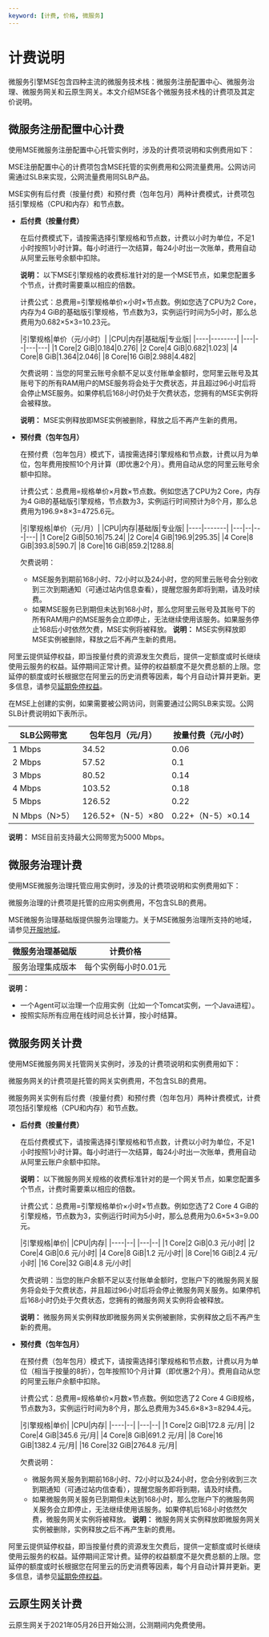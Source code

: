 ```yaml
---
keyword: [计费, 价格, 微服务]
---
```


# 计费说明

微服务引擎MSE包含四种主流的微服务技术栈：微服务注册配置中心、微服务治理、微服务网关和云原生网关。本文介绍MSE各个微服务技术栈的计费项及其定价说明。

## 微服务注册配置中心计费

使用MSE微服务注册配置中心托管实例时，涉及的计费项说明和实例费用如下：



MSE注册配置中心的计费项包含MSE托管的实例费用和公网流量费用。公网访问需通过SLB来实现，公网流量费用同SLB产品。

MSE实例有后付费（按量付费）和预付费（包年包月）两种计费模式，计费项包括引擎规格（CPU和内存）和节点数。

-   **后付费（按量付费）**

    在后付费模式下，请按需选择引擎规格和节点数，计费以小时为单位，不足1小时按照1小时计算。每小时进行一次结算，每24小时出一次账单，费用自动从阿里云账号余额中扣除。

    **说明：** 以下MSE引擎规格的收费标准针对的是一个MSE节点，如果您配置多个节点，计费时需要乘以相应的倍数。

    计费公式：总费用=引擎规格单价×小时×节点数。例如您选了CPU为2 Core，内存为4 GiB的基础版引擎规格，节点数为3，实例运行时间为5小时，那么总费用为0.682×5×3=10.23元。

    |引擎规格|单价（元/小时）|
|CPU|内存|基础版|专业版|
    |----|--------|
    |---|--|---|---|
    |1 Core|2 GiB|0.184|0.276|
    |2 Core|4 GiB|0.682|1.023|
    |4 Core|8 GiB|1.364|2.046|
    |8 Core|16 GiB|2.988|4.482|

    欠费说明：当您的阿里云账号余额不足以支付账单金额时，您阿里云账号及其账号下的所有RAM用户的MSE服务将会处于欠费状态，并且超过96小时后将会停止MSE服务。如果停机后168小时仍处于欠费状态，您拥有的MSE实例将会被释放。

    **说明：** MSE实例释放即MSE实例被删除，释放之后不再产生新的费用。

-   **预付费（包年包月）**

    在预付费（包年包月）模式下，请按需选择引擎规格和节点数，计费以月为单位，包年费用按照10个月计算（即优惠2个月）。费用自动从您的阿里云账号余额中扣除。

    计费公式：总费用=规格单价×月数×节点数。例如您选了CPU为2 Core，内存为4 GiB的基础版引擎规格，节点数为3，实例运行时间预计为8个月，那么总费用为196.9×8×3=4725.6元。

    |引擎规格|单价（元/月）|
|CPU|内存|基础版|专业版|
    |----|-------|
    |---|--|---|---|
    |1 Core|2 GiB|50.16|75.24|
    |2 Core|4 GiB|196.9|295.35|
    |4 Core|8 GiB|393.8|590.7|
    |8 Core|16 GiB|859.2|1288.8|

    欠费说明：

    -   MSE服务到期前168小时、72小时以及24小时，您的阿里云账号会分别收到三次到期通知（可通过站内信息查看），提醒您服务即将到期，请及时续费。
    -   如果MSE服务已到期但未达到168小时，那么您阿里云账号及其账号下的所有RAM用户的MSE服务会立即停止，无法继续使用该服务。如果服务停止168后小时依然欠费，MSE实例将被释放。
    **说明：** MSE实例释放即MSE实例被删除，释放之后不再产生新的费用。


阿里云提供延停权益，即当按量付费的资源发生欠费后，提供一定额度或时长继续使用云服务的权益。延停期间正常计费。延停的权益额度不是欠费总额的上限。您延停的额度或时长根据您在阿里云的历史消费等因素，每个月自动计算并更新。更多信息，请参见[延期免停权益](https://help.aliyun.com/document_detail/190777.html)。

在MSE上创建的实例，如果需要被公网访问，则需要通过公网SLB来实现。公网SLB计费说明如下表所示。

|SLB公网带宽|包年包月（元/月）|按量付费（元/小时）|
|-------|---------|----------|
|1 Mbps|34.52|0.06|
|2 Mbps|57.52|0.1|
|3 Mbps|80.52|0.14|
|4 Mbps|103.52|0.18|
|5 Mbps|126.52|0.22|
|N Mbps（N\>5）|126.52+（N-5）×80|0.22+（N-5）×0.14|

**说明：** MSE目前支持最大公网带宽为5000 Mbps。

## 微服务治理计费

使用MSE微服务治理托管应用实例时，涉及的计费项说明和实例费用如下：

微服务治理的计费项是托管的应用实例费用，不包含SLB的费用。

MSE微服务治理基础版提供服务治理能力。关于MSE微服务治理所支持的地域，请参见[开服地域](/cn.zh-CN/产品简介/开服地域.md)。

|微服务治理基础版|计费价格|
|--------|----|
|服务治理集成版本|每个实例每小时0.01元|

**说明：**

-   一个Agent可以治理一个应用实例（比如一个Tomcat实例，一个Java进程）。
-   按照实际所有应用在线时间总长计算，按小时结算。

## 微服务网关计费

使用MSE微服务网关托管网关实例时，涉及的计费项说明和实例费用如下：

微服务网关的计费项是托管的网关实例费用，不包含SLB的费用。

微服务网关实例有后付费（按量付费）和预付费（包年包月）两种计费模式，计费项包括引擎规格（CPU和内存）和节点数。

-   **后付费（按量付费）**

    在后付费模式下，请按需选择引擎规格和节点数，计费以小时为单位，不足1小时按照1小时计算。每小时进行一次结算，每24小时出一次账单，费用自动从阿里云账户余额中扣除。

    **说明：** 以下微服务网关规格的收费标准针对的是一个网关节点，如果您配置多个节点，计费时需要乘以相应的倍数。

    计费公式：总费用=引擎规格单价×小时×节点数。例如您选了2 Core 4 GiB的引擎规格，节点数为3，实例运行时间为5小时，那么总费用为0.6×5×3=9.00元。

    |引擎规格|单价|
|CPU|内存|
    |----|--|
    |---|--|
    |1 Core|2 GiB|0.3 元/小时|
    |2 Core|4 GiB|0.6 元/小时|
    |4 Core|8 GiB|1.2 元/小时|
    |8 Core|16 GiB|2.4 元/小时|
    |16 Core|32 GiB|4.8 元/小时|

    欠费说明：当您的账户余额不足以支付账单金额时，您账户下的微服务网关服务将会处于欠费状态，并且超过96小时后将会停止微服务网关服务。如果停机后168小时仍处于欠费状态，您拥有的微服务网关实例将会被释放。

    **说明：** 微服务网关实例释放即微服务网关实例被删除，实例释放之后不再产生新的费用。

-   **预付费（包年包月）**

    在预付费（包年包月）模式下，请按需选择引擎规格和节点数，计费以月为单位（相当于按量的8折），包年按照10个月计算（即优惠2个月）。费用自动从您的阿里云账户余额中扣除。

    计费公式：总费用=规格单价×月数×节点数。例如您选了2 Core 4 GiB规格，节点数为3，实例运行时间为8个月，那么总费用为345.6×8×3=8294.4元。

    |引擎规格|单价|
|CPU|内存|
    |----|--|
    |---|--|
    |1 Core|2 GiB|172.8 元/月|
    |2 Core|4 GiB|345.6 元/月|
    |4 Core|8 GiB|691.2 元/月|
    |8 Core|16 GiB|1382.4 元/月|
    |16 Core|32 GiB|2764.8 元/月|

    欠费说明：

    -   微服务网关服务到期前168小时、72小时以及24小时，您会分别收到三次到期通知（可通过站内信查看），提醒您服务即将到期，请及时续费。
    -   如果微服务网关服务已到期但未达到168小时，那么您账户下的微服务网关服务会立即停止，无法继续使用该服务。如果停机后168小时依然欠费，微服务网关实例将被释放。
    **说明：** 微服务网关实例释放即微服务网关实例被删除，实例释放之后不再产生新的费用。


阿里云提供延停权益，即当按量付费的资源发生欠费后，提供一定额度或时长继续使用云服务的权益。延停期间正常计费。延停的权益额度不是欠费总额的上限。您延停的额度或时长根据您在阿里云的历史消费等因素，每个月自动计算并更新。更多信息，请参见[延期免停权益](https://help.aliyun.com/document_detail/190777.html)。

## 云原生网关计费

云原生网关于2021年05月26日开始公测，公测期间内免费使用。

